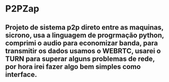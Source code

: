 # P2PZap
## Projeto de sistema p2p direto entre as maquinas, sicrono, usa a linguagem de progrmação python, comprimi o audio para economizar banda, para transmitir os dados usamos o WEBRTC, usarei o TURN para superar alguns problemas de rede, por hora irei fazer algo bem simples como interface.
